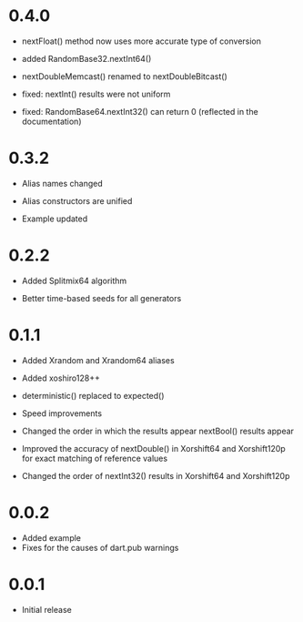 # 0.4.0

- nextFloat() method now uses more accurate type of conversion

- added RandomBase32.nextInt64()

- nextDoubleMemcast() renamed to nextDoubleBitcast()

- fixed: nextInt() results were not uniform  

- fixed: RandomBase64.nextInt32() can return 0 (reflected 
  in the documentation) 

# 0.3.2

- Alias names changed

- Alias constructors are unified

- Example updated

# 0.2.2

- Added Splitmix64 algorithm

- Better time-based seeds for all generators  

# 0.1.1

- Added Xrandom and Xrandom64 aliases

- Added xoshiro128++ 

- deterministic() replaced to expected()

- Speed improvements

- Changed the order in which the results appear nextBool() results appear

- Improved the accuracy of nextDouble() in Xorshift64 and 
  Xorshift120p for exact matching of reference values
    
- Changed the order of nextInt32() results in Xorshift64 and 
  Xorshift120p
 
  

# 0.0.2

- Added example
- Fixes for the causes of dart.pub warnings

# 0.0.1

- Initial release
